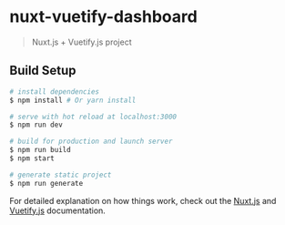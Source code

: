# nuxt-vuetify-dashboard

> Nuxt.js + Vuetify.js project

## Build Setup

``` bash
# install dependencies
$ npm install # Or yarn install

# serve with hot reload at localhost:3000
$ npm run dev

# build for production and launch server
$ npm run build
$ npm start

# generate static project
$ npm run generate
```

For detailed explanation on how things work, check out the [Nuxt.js](https://github.com/nuxt/nuxt.js) and [Vuetify.js](https://vuetifyjs.com/) documentation.
